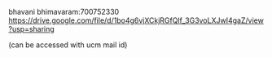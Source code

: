  bhavani bhimavaram:700752330
https://drive.google.com/file/d/1bo4g6vjXCkjRGfQlf_3G3voLXJwI4gaZ/view?usp=sharing  

(can be accessed with ucm mail id)
